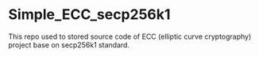 # Simple_ECC_secp256k1
This repo used to stored source code of ECC (elliptic curve cryptography) project base on secp256k1 standard.
